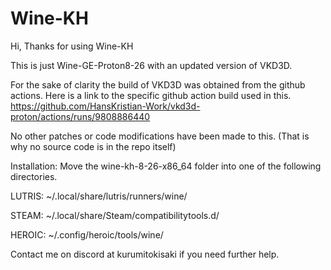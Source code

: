 # Wine-KH
Hi, Thanks for using Wine-KH

This is just Wine-GE-Proton8-26 with an updated version of VKD3D.

For the sake of clarity the build of VKD3D was obtained from the github actions.
Here is a link to the specific github action build used in this.
https://github.com/HansKristian-Work/vkd3d-proton/actions/runs/9808886440

No other patches or code modifications have been made to this. (That is why no source code is in the repo itself)

Installation: 
Move the wine-kh-8-26-x86_64 folder into one of the following directories.

LUTRIS: ~/.local/share/lutris/runners/wine/

STEAM:  ~/.local/share/Steam/compatibilitytools.d/

HEROIC: ~/.config/heroic/tools/wine/


Contact me on discord at kurumitokisaki if you need further help. 



